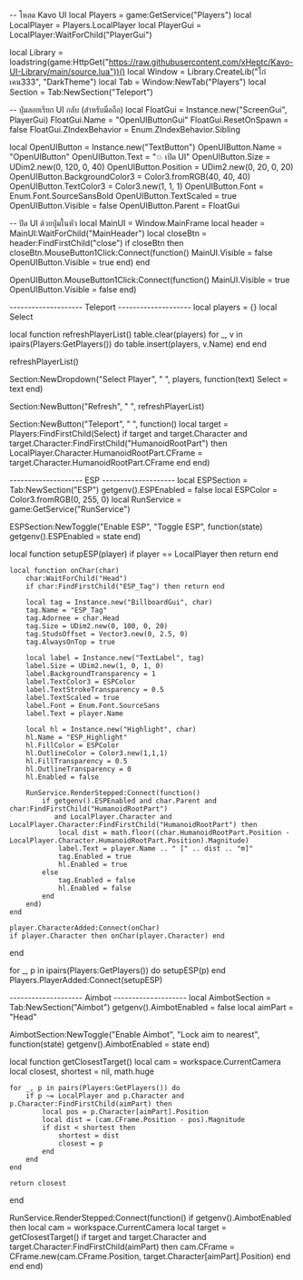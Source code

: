 -- โหลด Kavo UI
local Players = game:GetService("Players")
local LocalPlayer = Players.LocalPlayer
local PlayerGui = LocalPlayer:WaitForChild("PlayerGui")

local Library = loadstring(game:HttpGet("https://raw.githubusercontent.com/xHeptc/Kavo-UI-Library/main/source.lua"))()
local Window = Library.CreateLib("โก๋เคน333", "DarkTheme")
local Tab = Window:NewTab("Players")
local Section = Tab:NewSection("Teleport")

-- ปุ่มลอยเรียก UI กลับ (สำหรับมือถือ)
local FloatGui = Instance.new("ScreenGui", PlayerGui)
FloatGui.Name = "OpenUIButtonGui"
FloatGui.ResetOnSpawn = false
FloatGui.ZIndexBehavior = Enum.ZIndexBehavior.Sibling

local OpenUIButton = Instance.new("TextButton")
OpenUIButton.Name = "OpenUIButton"
OpenUIButton.Text = "💥 เปิด UI"
OpenUIButton.Size = UDim2.new(0, 120, 0, 40)
OpenUIButton.Position = UDim2.new(0, 20, 0, 20)
OpenUIButton.BackgroundColor3 = Color3.fromRGB(40, 40, 40)
OpenUIButton.TextColor3 = Color3.new(1, 1, 1)
OpenUIButton.Font = Enum.Font.SourceSansBold
OpenUIButton.TextScaled = true
OpenUIButton.Visible = false
OpenUIButton.Parent = FloatGui

-- ปิด UI ด้วยปุ่มในหัว
local MainUI = Window.MainFrame
local header = MainUI:WaitForChild("MainHeader")
local closeBtn = header:FindFirstChild("close")
if closeBtn then
	closeBtn.MouseButton1Click:Connect(function()
		MainUI.Visible = false
		OpenUIButton.Visible = true
	end)
end

OpenUIButton.MouseButton1Click:Connect(function()
	MainUI.Visible = true
	OpenUIButton.Visible = false
end)

-------------------- Teleport --------------------
local players = {}
local Select

local function refreshPlayerList()
    table.clear(players)
    for _, v in ipairs(Players:GetPlayers()) do
        table.insert(players, v.Name)
    end
end

refreshPlayerList()

Section:NewDropdown("Select Player", " ", players, function(text)
    Select = text
end)

Section:NewButton("Refresh", " ", refreshPlayerList)

Section:NewButton("Teleport", " ", function()
    local target = Players:FindFirstChild(Select)
    if target and target.Character and target.Character:FindFirstChild("HumanoidRootPart") then
        LocalPlayer.Character.HumanoidRootPart.CFrame = target.Character.HumanoidRootPart.CFrame
    end
end)

-------------------- ESP --------------------
local ESPSection = Tab:NewSection("ESP")
getgenv().ESPEnabled = false
local ESPColor = Color3.fromRGB(0, 255, 0)
local RunService = game:GetService("RunService")

ESPSection:NewToggle("Enable ESP", "Toggle ESP", function(state)
    getgenv().ESPEnabled = state
end)

local function setupESP(player)
    if player == LocalPlayer then return end

    local function onChar(char)
        char:WaitForChild("Head")
        if char:FindFirstChild("ESP_Tag") then return end

        local tag = Instance.new("BillboardGui", char)
        tag.Name = "ESP_Tag"
        tag.Adornee = char.Head
        tag.Size = UDim2.new(0, 100, 0, 20)
        tag.StudsOffset = Vector3.new(0, 2.5, 0)
        tag.AlwaysOnTop = true

        local label = Instance.new("TextLabel", tag)
        label.Size = UDim2.new(1, 0, 1, 0)
        label.BackgroundTransparency = 1
        label.TextColor3 = ESPColor
        label.TextStrokeTransparency = 0.5
        label.TextScaled = true
        label.Font = Enum.Font.SourceSans
        label.Text = player.Name

        local hl = Instance.new("Highlight", char)
        hl.Name = "ESP_Highlight"
        hl.FillColor = ESPColor
        hl.OutlineColor = Color3.new(1,1,1)
        hl.FillTransparency = 0.5
        hl.OutlineTransparency = 0
        hl.Enabled = false

        RunService.RenderStepped:Connect(function()
            if getgenv().ESPEnabled and char.Parent and char:FindFirstChild("HumanoidRootPart")
               and LocalPlayer.Character and LocalPlayer.Character:FindFirstChild("HumanoidRootPart") then
                local dist = math.floor((char.HumanoidRootPart.Position - LocalPlayer.Character.HumanoidRootPart.Position).Magnitude)
                label.Text = player.Name .. " [" .. dist .. "m]"
                tag.Enabled = true
                hl.Enabled = true
            else
                tag.Enabled = false
                hl.Enabled = false
            end
        end)
    end

    player.CharacterAdded:Connect(onChar)
    if player.Character then onChar(player.Character) end
end

for _, p in ipairs(Players:GetPlayers()) do setupESP(p) end
Players.PlayerAdded:Connect(setupESP)

-------------------- Aimbot --------------------
local AimbotSection = Tab:NewSection("Aimbot")
getgenv().AimbotEnabled = false
local aimPart = "Head"

AimbotSection:NewToggle("Enable Aimbot", "Lock aim to nearest", function(state)
	getgenv().AimbotEnabled = state
end)

local function getClosestTarget()
	local cam = workspace.CurrentCamera
	local closest, shortest = nil, math.huge

	for _, p in pairs(Players:GetPlayers()) do
		if p ~= LocalPlayer and p.Character and p.Character:FindFirstChild(aimPart) then
			local pos = p.Character[aimPart].Position
			local dist = (cam.CFrame.Position - pos).Magnitude
			if dist < shortest then
				shortest = dist
				closest = p
			end
		end
	end

	return closest
end

RunService.RenderStepped:Connect(function()
	if getgenv().AimbotEnabled then
		local cam = workspace.CurrentCamera
		local target = getClosestTarget()
		if target and target.Character and target.Character:FindFirstChild(aimPart) then
			cam.CFrame = CFrame.new(cam.CFrame.Position, target.Character[aimPart].Position)
		end
	end
end)
